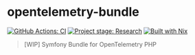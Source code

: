 # opentelemetry-bundle

[![GitHub Actions: CI][github-actions-ci-badge]][github-actions-ci-page]
[![Project stage: Research][project-stage-badge]][project-stage-page]
[![Built with Nix][build-with-nix-badge]][build-with-nix-page]

> [WIP] Symfony Bundle for OpenTelemetry PHP

[github-actions-ci-badge]: https://github.com/FriendsOfOpenTelemetry/opentelemetry-bundle/actions/workflows/ci.yml/badge.svg
[github-actions-ci-page]: https://github.com/FriendsOfOpenTelemetry/opentelemetry-bundle/actions/workflows/ci.yml
[build-with-nix-badge]: https://img.shields.io/badge/Built_With-Nix-5277C3.svg?logo=nixos
[build-with-nix-page]: https://builtwithnix.org/
[project-stage-badge]: https://img.shields.io/badge/Project_Stage-Research-orange.svg
[project-stage-page]: https://blog.pother.ca/project-stages/
